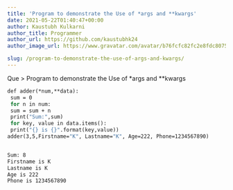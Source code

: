 ```yaml
---
title: 'Program to demonstrate the Use of *args and **kwargs'
date: 2021-05-22T01:40:47+00:00
author: Kaustubh Kulkarni
author_title: Programmer
author_url: https://github.com/kaustubhk24
author_image_url: https://www.gravatar.com/avatar/b76fcfc82fc2e8fdc8075636f1735f61?s=200

slug: /program-to-demonstrate-the-use-of-args-and-kwargs/
---
```

Que > Program to demonstrate the Use of \*args and \**kwargs

```vb title="file.vb"
def adder(*num,**data):
 sum = 0
 for n in num:
 sum = sum + n
 print("Sum:",sum)
 for key, value in data.items():
 print("{} is {}".format(key,value))
adder(3,5,Firstname="K", Lastname="K", Age=222, Phone=1234567890)
```

```vb title="file.vb"

Sum: 8
Firstname is K
Lastname is K
Age is 222
Phone is 1234567890
```